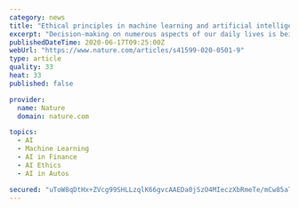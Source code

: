 ```yaml
---
category: news
title: "Ethical principles in machine learning and artificial intelligence: cases from the field and possible ways forward"
excerpt: "Decision-making on numerous aspects of our daily lives is being outsourced to machine-learning (ML) algorithms and artificial intelligence (AI), motivated by speed and efficiency in the decision process."
publishedDateTime: 2020-06-17T09:25:00Z
webUrl: "https://www.nature.com/articles/s41599-020-0501-9"
type: article
quality: 33
heat: 33
published: false

provider:
  name: Nature
  domain: nature.com

topics:
  - AI
  - Machine Learning
  - AI in Finance
  - AI Ethics
  - AI in Autos

secured: "uToW8qDtHx+ZVcg99SHLLzqlK66gvcAAEDa0jSzO4MIeczXbRmeTe/mCw85aTsCxzYRH/dsbXsa2h7rIiwA7DkBUzVoPr4ZqKMG4582DlSMcMlQy1bENkLHuZCKXfxeXPpHn45uqiwyZnCogeRxJ51fjk0xFZiPIYYfvCMtJO233fivoLTxPJuC0N/VjSHO7DpKVdBsxyX9qrFqd7sCDRnOP4J7LQ8F+jKOiqkhINrrHzNXBkOKc1KmWws3hKAe7xd0liQMcdlABDTFe1TVZnZvUqbvvamcmiJcnSqbVazj5u1r3Lx2E1A2wHLEjafwBYAyCcJUMRzZyX9vsR/XOLQ==;DZoIuWoDTSMFA0a1amOZEw=="
---
```


